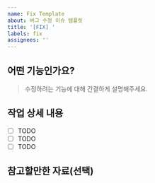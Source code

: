 ```yaml
---
name: Fix Template
about: 버그 수정 이슈 템플릿
title: '[FIX] '
labels: fix
assignees: ''
---
```


## 어떤 기능인가요?

> 수정하려는 기능에 대해 간결하게 설명해주세요.

## 작업 상세 내용

- [ ] TODO
- [ ] TODO
- [ ] TODO

## 참고할만한 자료(선택)
